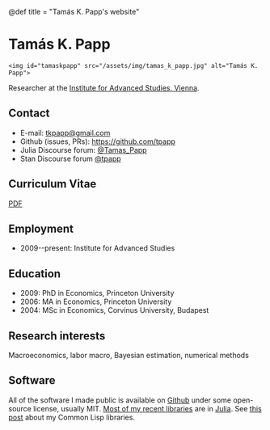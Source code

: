 @def title = "Tamás K. Papp's website"

# Tamás K. Papp
~~~
<img id="tamaskpapp" src="/assets/img/tamas_k_papp.jpg" alt="Tamás K. Papp">
~~~

Researcher at the [Institute for Advanced Studies,
Vienna](http://www.ihs.ac.at/research-groups/macroeconomics-and-public-finance/).

## Contact

* E-mail: <tkpapp@gmail.com>
* Github (issues, PRs): <https://github.com/tpapp>
* Julia Discourse forum: [@Tamas\_Papp](https://discourse.julialang.org/u/Tamas_Papp/)
* Stan Discourse forum [@tpapp](https://discourse.mc-stan.org/u/tpapp/)

## Curriculum Vitae

[PDF](/assets/pdf/cv.pdf)

## Employment

* 2009--present: Institute for Advanced Studies

## Education

* 2009: PhD in Economics, Princeton University
* 2006: MA in Economics, Princeton University
* 2004: MSc in Economics, Corvinus University, Budapest

## Research interests

Macroeconomics, labor macro, Bayesian estimation, numerical methods

## Software

All of the software I made public is available on [Github](https://github.com/tpapp/) under some open-source license, usually MIT. [Most of my recent libraries](https://github.com/tpapp?utf8=%E2%9C%93&tab=repositories&q=&type=&language=julia) are in [Julia](https://julialang.org/). See [this post](/post/orphaned-lisp-libraries/) about my Common Lisp libraries.
